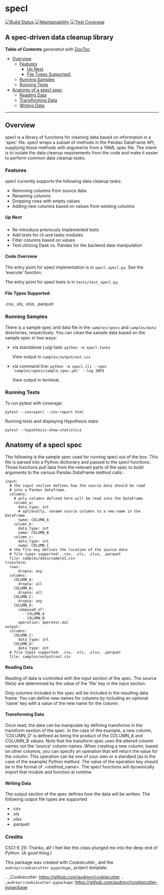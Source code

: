# specl

[![Build Status](https://travis-ci.com/tgdolan/specl.svg?branch=master)](https://travis-ci.com/tgdolan/specl)
[![Maintainability](https://api.codeclimate.com/v1/badges/ec16086625f4fa28cd90/maintainability)](https://codeclimate.com/github/tgdolan/specl/maintainability)
[![Test Coverage](https://api.codeclimate.com/v1/badges/ec16086625f4fa28cd90/test_coverage)](https://codeclimate.com/github/tgdolan/specl/test_coverage)

A spec-driven data cleanup library
---

<!-- START doctoc generated TOC please keep comment here to allow auto update -->
<!-- DON'T EDIT THIS SECTION, INSTEAD RE-RUN doctoc TO UPDATE -->
**Table of Contents**  *generated with [DocToc](https://github.com/thlorenz/doctoc)*

- [Overview](#overview)
  - [Features](#features)
      - [Up Next](#up-next)
    - [File Types Supported:](#file-types-supported)
  - [Running Samples](#running-samples)
  - [Running Tests](#running-tests)
- [Anatomy of a specl spec](#anatomy-of-a-specl-spec)
    - [Reading Data](#reading-data)
    - [Transforming Data](#transforming-data)
    - [Writing Data](#writing-data)

<!-- END doctoc generated TOC please keep comment here to allow auto update -->
---

## Overview

specl is a library of functions for cleaning data based on information in a 'spec' file. specl wraps a subset of methods in the Pandas DataFrame API,
supplying those methods with arguments from a YAML spec file. The intent is to
isolate the data cleanup requirements from the code and make it easier to perform common data cleanup tasks.

### Features

specl currently supports the following data cleanup tasks:

* Removing columns from source data
* Renaming columns
* Dropping rows with empty values
* Adding new columns based on values from existing columns

##### Up Next

* Re-introduce previously implemented tests
* Add tests for cli and tasks modules
* Filter columns based on values
* Test utilizing Dask vs. Pandas for the backend data manipulation


#### Code Overview

The entry point for specl implmentation is in `specl.specl.py`.
See the 'execute' function.

The entry point for specl tests is in `tests/test_specl.py`.

#### File Types Supported:

.csv, .xls, .xlsx, .parquet

### Running Samples

There is a sample spec and data file in the `samples/specs` and `samples/data` directories, respectively.
You can clean the sample data based on the sample spec in two ways:

* via standalone Luigi task: `python -m specl.tasks`

  View output in `samples/output/out.csv`
* via command line: `python -m specl.cli --spec 'samples/specs/sample_spec.yml' --log INFO`

  View output in terminal.

### Running Tests

To run pytest with coverage:

`pytest --cov=specl --cov-report html`

Running tests and displaying Hypothesis stats:

`pytest --hypothesis-show-statistics`

## Anatomy of a specl spec

The following is the sample spec used for running specl out of the box. This
file is parsed into a Python dictionary and passed to the specl functions. Those
functions pull data from the relevant parts of the spec to build arguments to the
various Pandas DataFrame method calls::

    input:
      # the input section defines how the source data should be read
      # into a Pandas dataframe.
      columns:
        # only columns defined here will be read into the DataFrame.
        column_a:
          data_type: int
          # optionally, rename source columns to a new name in the DataFrame
          name: COLUMN_A
        column_b:
          data_type: int
          name: COLUMN_B
        column_c:
          data_type: int
          name: COLUMN_C
      # the file key defines the location of the source data
      # file types supported: .csv, .xls, .xlsx, .parquet
      file: samples/data/sample1.csv
    transform:
      rows:
          dropna: any
      columns:
        COLUMN_A:
          dropna: all
        COLUMN_B:
          dropna: all
        COLUMN_C:
          dropna: any
        COLUMN_D:
          composed_of:
            - COLUMN_A
            - COLUMN_B
          operation: operator.mul
    output:
      columns:
        COLUMN_C:
          data_type: int
        COLUMN_D:
          data_type: int
      # file types supported: .csv, .xls, .xlsx, .parquet
      file: samples/output/out.csv

#### Reading Data
Reading of data is controlled with the input section of the spec.
The source file(s) are determined by the value of the 'file' key in the input section.

Only columns included in the spec will be included in the resulting data frame. You can define new names for
columns by including an optional 'name' key with a value of the new name for the column.

#### Transforming Data
Once read, the data can be manipulate by defining transforms in the transform
section of the spec. In the case of the example, a new column, 'COLUMN_D' is defined
as being the product of the COLUMN_A and COLUMN_B values. Note that the transform spec
uses the altered column names not the 'source' column names. When creating a new
column, based on other columns, you can specify an operation that will return the value for the column.
This operation can be one of your own or a standard (as in the case of the example) Python
method. The value of the operation key should be in the format of <module>.<method_name>.
The specl functions will dynamically import that module and function at runtime.

#### Writing Data
The output section of the spec defines how the data will be written. The following
output file types are supported
* .csv
* .xls
* .xlsx
* .parquet

### Credits

CSCI-E 29: Thanks, all! I feel like this class plunged me into the deep end of Python. (A good thing.)

This package was created with Cookiecutter_ and the `audreyr/cookiecutter-pypackage`_ project template.

.. _Cookiecutter: https://github.com/audreyr/cookiecutter
.. _`audreyr/cookiecutter-pypackage`: https://github.com/audreyr/cookiecutter-pypackage


